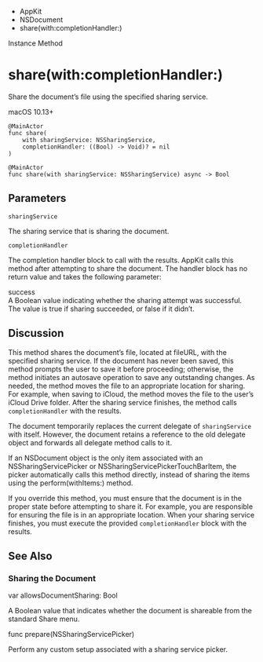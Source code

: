 

- AppKit
- NSDocument
-  share(with:completionHandler:) 

Instance Method

# share(with:completionHandler:)

Share the document’s file using the specified sharing service.

macOS 10.13+

``` source
@MainActor
func share(
    with sharingService: NSSharingService,
    completionHandler: ((Bool) -> Void)? = nil
)
```

``` source
@MainActor
func share(with sharingService: NSSharingService) async -> Bool
```

## Parameters 

`sharingService`  

The sharing service that is sharing the document.

`completionHandler`  

The completion handler block to call with the results. AppKit calls this method after attempting to share the document. The handler block has no return value and takes the following parameter:

success  
A Boolean value indicating whether the sharing attempt was successful. The value is true if sharing succeeded, or false if it didn’t.

## Discussion

This method shares the document’s file, located at fileURL, with the specified sharing service. If the document has never been saved, this method prompts the user to save it before proceeding; otherwise, the method initiates an autosave operation to save any outstanding changes. As needed, the method moves the file to an appropriate location for sharing. For example, when saving to iCloud, the method moves the file to the user’s iCloud Drive folder. After the sharing service finishes, the method calls `completionHandler` with the results.

The document temporarily replaces the current delegate of `sharingService` with itself. However, the document retains a reference to the old delegate object and forwards all delegate method calls to it.

If an NSDocument object is the only item associated with an NSSharingServicePicker or NSSharingServicePickerTouchBarItem, the picker automatically calls this method directly, instead of sharing the items using the perform(withItems:) method.

If you override this method, you must ensure that the document is in the proper state before attempting to share it. For example, you are responsible for ensuring the file is in an appropriate location. When your sharing service finishes, you must execute the provided `completionHandler` block with the results.

## See Also

### Sharing the Document

var allowsDocumentSharing: Bool

A Boolean value that indicates whether the document is shareable from the standard Share menu.

func prepare(NSSharingServicePicker)

Perform any custom setup associated with a sharing service picker.

